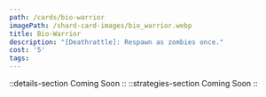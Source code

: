 ```yaml
---
path: /cards/bio-warrior
imagePath: /shard-card-images/bio_warrior.webp
title: Bio-Warrior
description: "[Deathrattle]: Respawn as zombies once."
cost: '5'
tags:
---
```

::details-section
Coming Soon
::
::strategies-section
Coming Soon
::